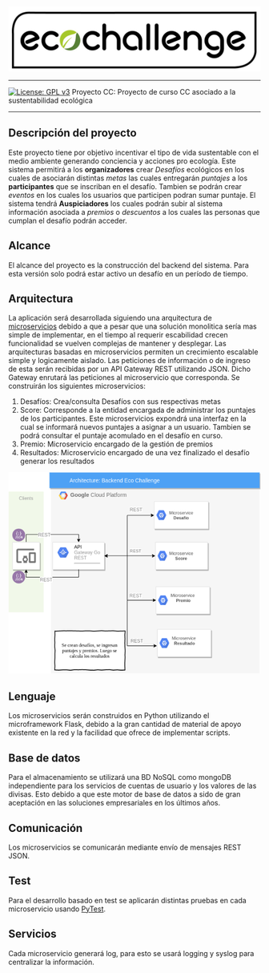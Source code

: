 ![Eco Challenge](docs/images/eco.jpeg "Eco Challenge")
***
[![License: GPL v3](https://img.shields.io/badge/License-GPLv3-blue.svg)](https://www.gnu.org/licenses/gpl-3.0)
Proyecto CC: Proyecto de curso CC asociado a la sustentabilidad ecológica
***
## Descripción del proyecto 
Este proyecto tiene por objetivo incentivar el tipo de vida sustentable con el medio ambiente generando conciencia y acciones pro ecología. Este sistema permitirá a los **organizadores** crear *Desafíos* ecológicos en los cuales de asociarán distintas *metas* las cuales entregarán *puntajes* a los **participantes** que se inscriban en el desafío. Tambien se podrán crear *eventos* en los cuales los usuarios que participen podran sumar puntaje. El sistema tendrá **Auspiciadores** los cuales podrán subir al sistema información asociada a *premios* o *descuentos* a los cuales las personas que cumplan el desafío podrán acceder.

## Alcance
El alcance del proyecto es la construcción del backend del sistema. Para esta versión solo podrá estar activo un desafío en un período de tiempo.

## Arquitectura
La aplicación será desarrollada siguiendo una arquitectura de [microservicios](https://en.wikipedia.org/wiki/Microservices) debido a que a pesar que una solución monolitica sería mas simple de implementar, en el tiempo al requerir escabilidad crecen funcionalidad se vuelven complejas de mantener y desplegar. Las arquitecturas basadas en microservicios permiten un crecimiento escalable simple y logicamente aislado. Las peticiones de información o de ingreso de esta serán recibidas por un API Gateway REST utilizando JSON. Dicho Gateway enrutará las peticiones al microservicio que corresponda. 
Se construirán los siguientes microservicios:
1. Desafíos: Crea/consulta Desafíos con sus respectivas metas
2. Score: Corresponde a la entidad encargada de administrar los puntajes de los participantes. Este microservicios expondrá una interfaz en la cual se informará nuevos puntajes a asignar a un usuario. Tambien se podrá consultar el puntaje acomulado en el desafío en curso.
3. Premio: Microservicio encargado de la gestión de premios
4. Resultados: Microservicio encargado de una vez finalizado el desafío generar los resultados

![Arquitectura](docs/images/arquitectura.png "Arquitectura")

## Lenguaje
Los microservicios serán construidos en Python utilizando el microframework Flask, debido a la gran cantidad de material de apoyo existente en la red y la facilidad que ofrece de implementar scripts.

## Base de datos
Para el almacenamiento se utilizará una BD NoSQL como mongoDB independiente para los servicios de cuentas de usuario y los valores de las divisas. Esto debido a que este motor de base de datos a sido de gran aceptación en las soluciones empresariales en los últimos años.

## Comunicación
Los microservicios se comunicarán mediante envío de mensajes REST JSON.
 
## Test
Para el desarrollo basado en test se aplicarán distintas pruebas en cada microservicio usando [PyTest](https://docs.pytest.org/en/latest/). 
 
## Servicios 
Cada microservicio generará log, para esto se usará logging y syslog para centralizar la información.


